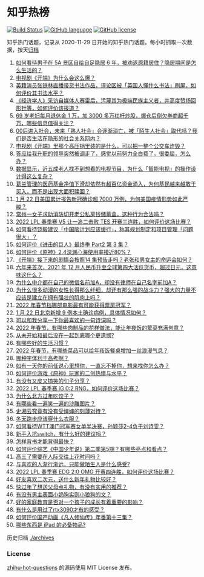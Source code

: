 # 知乎热榜
[![Build Status](https://github.com/ToWeLong/zhihu-hot-questions/workflows/CI/badge.svg)](https://github.com/ToWeLong/zhihu-hot-questions/actions)
[![GitHub language](https://img.shields.io/badge/language-golang-orange.svg)](https://golang.org/)
[![GitHub license](https://img.shields.io/github/license/ToWeLong/zhihu-hot-questions)](https://github.com/ToWeLong/zhihu-hot-questions/blob/main/LICENSE)

知乎热门话题，记录从 2020-11-29 日开始的知乎热门话题。每小时抓取一次数据，按天[归档](./archives)

<!-- BEGIN -->

1. [如何看待男子在 5A 景区自给自足隐居 6 年，被劝返原籍居住？隐居期间是怎么生活的？](https://www.zhihu.com/question/512828398)
1. [电视剧《开端》为什么会这么爆？](https://www.zhihu.com/question/512458120)
1. [英籍演员张铁林直播带货书法作品，评论区被「英国人懂什么书法」刷屏，如何评价其书法水平？](https://www.zhihu.com/question/512956111)
1. [《经济学人》采访自媒体人赛雷后，污蔑其为极端民族主义者，并高度赞扬回形针等，如何评价该报道？](https://www.zhihu.com/question/512450210)
1. [69 岁老妇每月退休金 1 万，加 3000 多万杠杆炒股，爆仓后倒欠券商超千万，哪些信息值得关注？](https://www.zhihu.com/question/512939783)
1. [00后进入社会，未来「熟人社会」会逐渐消亡，被「陌生人社会」取代吗？我们是否生活在隐形的社会关系网内？](https://www.zhihu.com/question/512411775)
1. [电视剧《开端》里那个高压锅里装的是什么，可以把一整个公交车炸毁？](https://www.zhihu.com/question/511811874)
1. [答应给我升职的领导突然被调走了，感觉以前努力全白费了，很委屈，怎么办？](https://www.zhihu.com/question/512525694)
1. [数据显示，近五成老人找不到想看的电视节目，为什么「智能电视」的操作设计得这么复杂？](https://www.zhihu.com/question/512485525)
1. [葛兰管理的医药基金净值下滑却依然有超百亿资金涌入，为何基民越来越敢于买入，而不是出现大面积赎回？](https://www.zhihu.com/question/512901406)
1. [1 月 22 日美国累计报告新冠确诊超 7000 万例，为何美国疫情形势如此严峻？](https://www.zhihu.com/question/512803753)
1. [常州一女子求助消防切开老公私房钱储蓄盒，这种行为合法吗？](https://www.zhihu.com/question/512801103)
1. [2022 LPL 春季赛 V5 让一追二击败 TES 开赛三连胜，如何评价这场比赛？](https://www.zhihu.com/question/513002256)
1. [如何看待饶毅建议「中国脑计划应该缓行」，称其规划制定和项目管理「问题很大」？](https://www.zhihu.com/question/513005269)
1. [如何评价《进击的巨人》最终季 Part2 第 3 集？](https://www.zhihu.com/question/512683786)
1. [如何评价《原神》2.4深渊心海使用率接近80%？](https://www.zhihu.com/question/512860547)
1. [《开端》接下来的剧情会按照14 集预告走吗？老张和男女主的命运会如何？](https://www.zhihu.com/question/512393102)
1. [六年来首次，2021 年 12 月人民币升至全球第四大活跃货币，超过日元，这意味这什么？](https://www.zhihu.com/question/512666171)
1. [为什么中介都在自己的微信名前加A，却没有律师在自己名字前加A？](https://www.zhihu.com/question/510255828)
1. [为什么很多动漫的女性长得那么纤细，却还有那么强的战斗力？强大的力量不应该是建立在拥有强壮的肌肉上吗？](https://www.zhihu.com/question/512227995)
1. [2022 年春节档哪部电影最有可能获得票房冠军？](https://www.zhihu.com/question/510459594)
1. [1 月 22 日北京新增 9 例本土确诊病例，具体情况如何？](https://www.zhihu.com/question/512934409)
1. [可以和我分享一下你最喜欢的一句诗词吗？](https://www.zhihu.com/question/511236280)
1. [2022 年春节，有哪些肉制品的花样做法，能让年夜饭的荤菜充满创意？](https://www.zhihu.com/question/511388349)
1. [从未开始和最后没在一起到底哪个更遗憾?](https://www.zhihu.com/question/508113592)
1. [有哪些好的生活习惯？](https://www.zhihu.com/question/434082763)
1. [2022 年春节，有哪些菜品可以给年夜饭餐桌增加一丝浪漫气息？](https://www.zhihu.com/question/511396793)
1. [哪种字体利于高考啊？](https://www.zhihu.com/question/442912614)
1. [如有一天你的前任说心里想你，一直忘不掉你，想来找你怎么办？](https://www.zhihu.com/question/512907777)
1. [如何评价游戏《原神》玩家的二创热情与水平？](https://www.zhihu.com/question/512744278)
1. [有没有又皮又搞笑的句子分享？](https://www.zhihu.com/question/462906057)
1. [2022 LPL 春季赛 iG 0:2 RNG，如何评价这场比赛？](https://www.zhihu.com/question/512987313)
1. [为什么北方过年吃饺子？](https://www.zhihu.com/question/512572988)
1. [有哪些看一遍笑一遍的沙雕图片？](https://www.zhihu.com/question/318962131)
1. [史湘云究竟有没有受婶婶的刻薄对待？](https://www.zhihu.com/question/283360871)
1. [冬天跑步应该穿什么衣服？](https://www.zhihu.com/question/34452810)
1. [如何看待WTT澳门冠军赛女单半决赛，孙颖莎2-4负于刘诗雯？](https://www.zhihu.com/question/512967138)
1. [新手入坑switch，有什么好的建议吗？](https://www.zhihu.com/question/510080043)
1. [怎样背书才能背得最快？](https://www.zhihu.com/question/20539701)
1. [如何评价综艺《中国少年说》第二季第5期？有哪些亮点和看点？](https://www.zhihu.com/question/512876274)
1. [高三了需要在人际交往上花时间吗？](https://www.zhihu.com/question/512563049)
1. [与喜欢的人渐行渐远，只能做陌生人是什么感受?](https://www.zhihu.com/question/511984667)
1. [2022 LPL 春季赛 EDG 2:0 OMG 开赛四连胜，如何评价这场比赛？](https://www.zhihu.com/question/512877263)
1. [好友喜欢二次元，送什么新年礼物比较好？](https://www.zhihu.com/question/512782019)
1. [快过年了想送父母点礼物，有没有实用的推荐？](https://www.zhihu.com/question/508316443)
1. [有没有男主表面小奶狗实则小狼狗的文？](https://www.zhihu.com/question/396100838)
1. [好的家庭教育是否对一个孩子的成长有着重要的影响？](https://www.zhihu.com/question/349569010)
1. [有什么是用过了rtx3090才有的感受？](https://www.zhihu.com/question/461086235)
1. [如何评价国产动画《凡人修仙传》年番第十三集？](https://www.zhihu.com/question/512683752)
1. [哪些东西是 iPad 的必备物品?](https://www.zhihu.com/question/500149982)

<!-- END -->

历史归档 [./archives](./archives)


### License
[zhihu-hot-questions](https://github.com/towelong/zhihu-hot-questions) 的源码使用 MIT License 发布。